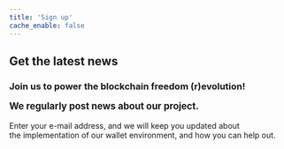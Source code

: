 ```yaml
---
title: 'Sign up'
cache_enable: false
---
```


## Get the latest news
### Join us to power the blockchain freedom (r)evolution!

<big><b>We regularly post news about our project.</b></big>
<br><br>
Enter your e-mail address, and we will keep you updated about<br>
the implementation of our wallet environment, and how you can help out.